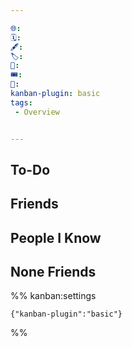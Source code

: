 ```yaml
---

🌐: 
🗓️: 
🖋️: 
🏷️: 
🎫: 
🎟️: 
🔖: 
kanban-plugin: basic
tags:
 - Overview


---
```


## To-Do



## Friends



## People I Know



## None Friends





%% kanban:settings
```
{"kanban-plugin":"basic"}
```
%%